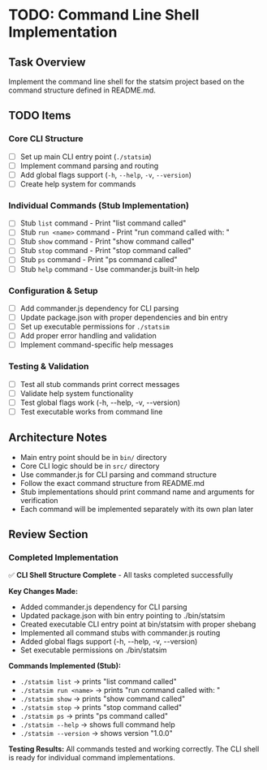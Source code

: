# TODO: Command Line Shell Implementation

## Task Overview
Implement the command line shell for the statsim project based on the command structure defined in README.md.

## TODO Items

### Core CLI Structure
- [ ] Set up main CLI entry point (`./statsim`)
- [ ] Implement command parsing and routing
- [ ] Add global flags support (`-h`, `--help`, `-v`, `--version`)
- [ ] Create help system for commands

### Individual Commands (Stub Implementation)
- [ ] Stub `list` command - Print "list command called"
- [ ] Stub `run <name>` command - Print "run command called with: <name>"
- [ ] Stub `show` command - Print "show command called"
- [ ] Stub `stop` command - Print "stop command called"
- [ ] Stub `ps` command - Print "ps command called"
- [ ] Stub `help` command - Use commander.js built-in help

### Configuration & Setup
- [ ] Add commander.js dependency for CLI parsing
- [ ] Update package.json with proper dependencies and bin entry
- [ ] Set up executable permissions for `./statsim`
- [ ] Add proper error handling and validation
- [ ] Implement command-specific help messages

### Testing & Validation
- [ ] Test all stub commands print correct messages
- [ ] Validate help system functionality
- [ ] Test global flags work (-h, --help, -v, --version)
- [ ] Test executable works from command line

## Architecture Notes
- Main entry point should be in `bin/` directory
- Core CLI logic should be in `src/` directory
- Use commander.js for CLI parsing and command structure
- Follow the exact command structure from README.md
- Stub implementations should print command name and arguments for verification
- Each command will be implemented separately with its own plan later

## Review Section

### Completed Implementation
✅ **CLI Shell Structure Complete** - All tasks completed successfully

**Key Changes Made:**
- Added commander.js dependency for CLI parsing
- Updated package.json with bin entry pointing to ./bin/statsim
- Created executable CLI entry point at bin/statsim with proper shebang
- Implemented all command stubs with commander.js routing
- Added global flags support (-h, --help, -v, --version)
- Set executable permissions on ./bin/statsim

**Commands Implemented (Stub):**
- `./statsim list` → prints "list command called"
- `./statsim run <name>` → prints "run command called with: <name>"
- `./statsim show` → prints "show command called"
- `./statsim stop` → prints "stop command called"
- `./statsim ps` → prints "ps command called"
- `./statsim --help` → shows full command help
- `./statsim --version` → shows version "1.0.0"

**Testing Results:**
All commands tested and working correctly. The CLI shell is ready for individual command implementations.